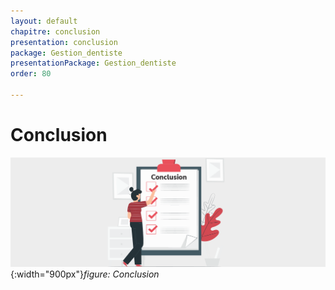 ```yaml
---
layout: default
chapitre: conclusion
presentation: conclusion
package: Gestion_dentiste
presentationPackage: Gestion_dentiste
order: 80

---
```

# Conclusion

![Conclusion](./images/conclusion.png){:width="900px"}*figure: Conclusion*

<!-- note -->



